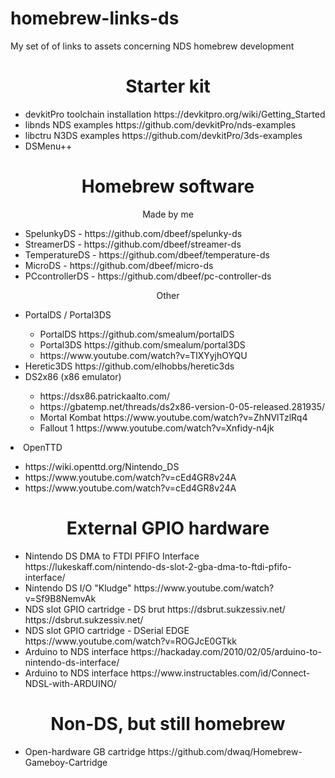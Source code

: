 # homebrew-links-ds
My set of of links to assets concerning NDS homebrew development

<h1 align="center"> Starter kit </h1>

<ul>
  
  <li> devkitPro toolchain installation https://devkitpro.org/wiki/Getting_Started </li>
  <li> libnds NDS examples https://github.com/devkitPro/nds-examples</li>
  <li> libctru N3DS examples https://github.com/devkitPro/3ds-examples </li>
  <li> DSMenu++ <link> </li>
  
</ul>

<h1 align="center"> Homebrew software </h1>

<p align="center"> Made by me </p> 

<ul> 
  
  <li> SpelunkyDS - https://github.com/dbeef/spelunky-ds </li>
  <li> StreamerDS - https://github.com/dbeef/streamer-ds </li>
  <li> TemperatureDS - https://github.com/dbeef/temperature-ds </li>
  <li> MicroDS - https://github.com/dbeef/micro-ds </li>
  <li> PCcontrollerDS - https://github.com/dbeef/pc-controller-ds </li>
  
</ul>

<p align="center"> Other </p>

<ul>

  <li> PortalDS / Portal3DS </li>
  <ul>
    <li> PortalDS https://github.com/smealum/portalDS </li>
    <li> Portal3DS https://github.com/smealum/portal3DS </li>
    <li> https://www.youtube.com/watch?v=TlXYyjhOYQU </li>
  </ul>
  
  <li> Heretic3DS https://github.com/elhobbs/heretic3ds </li>
  
  <li> DS2x86 (x86 emulator)</li>
  <ul>
    <li> https://dsx86.patrickaalto.com/ </li>
    <li> https://gbatemp.net/threads/ds2x86-version-0-05-released.281935/ </li>
    <li> Mortal Kombat https://www.youtube.com/watch?v=ZhNVlTzlRq4 </li>
    <li> Fallout 1 https://www.youtube.com/watch?v=Xnfidy-n4jk </li>
  </ul>
  
</ul>

  <li> OpenTTD </li>
  <ul>
    <li> https://wiki.openttd.org/Nintendo_DS </li>
    <li> https://www.youtube.com/watch?v=cEd4GR8v24A </li>
    <li> https://www.youtube.com/watch?v=cEd4GR8v24A </li>
  </ul>


<h1 align="center"> External GPIO hardware </h1>

<ul>
  
  <li> Nintendo DS DMA to FTDI PFIFO Interface https://lukeskaff.com/nintendo-ds-slot-2-gba-dma-to-ftdi-pfifo-interface/ </li>
  <li> Nintendo DS I/O "Kludge" https://www.youtube.com/watch?v=Sf9B8NemvAk </li>
  <li> NDS slot GPIO cartridge - DS brut https://dsbrut.sukzessiv.net/ https://dsbrut.sukzessiv.net/ </li>
  <li> NDS slot GPIO cartridge - DSerial EDGE  https://www.youtube.com/watch?v=ROGJcE0GTkk </li>
  <li> Arduino to NDS interface https://hackaday.com/2010/02/05/arduino-to-nintendo-ds-interface/ </li>
  <li> Arduino to NDS interface https://www.instructables.com/id/Connect-NDSL-with-ARDUINO/ </li>

</ul>

<h1 align="center"> Non-DS, but still homebrew </h1>

<ul>
  
  <li> Open-hardware GB cartridge https://github.com/dwaq/Homebrew-Gameboy-Cartridge</li>
  
</ul>
